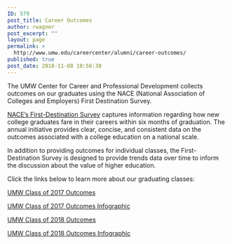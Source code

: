 ```yaml
---
ID: 579
post_title: Career Outcomes
author: rwagner
post_excerpt: ""
layout: page
permalink: >
  http://www.umw.edu/careercenter/alumni/career-outcomes/
published: true
post_date: 2018-11-08 10:56:38
---
```

The UMW Center for Career and Professional Development collects outcomes on our graduates using the NACE (National Association of Colleges and Employers) First Destination Survey.

<a href="http://www.naceweb.org/job-market/graduate-outcomes/first-destination/">NACE’s First-Destination Survey</a> captures information regarding how new college graduates fare in their careers within six months of graduation. The annual initiative provides clear, concise, and consistent data on the outcomes associated with a college education on a national scale.

In addition to providing outcomes for individual classes, the First-Destination Survey is designed to provide trends data over time to inform the discussion about the value of higher education.

Click the links below to learn more about our graduating classes:

<a href="https://www.umw.edu/careercenter/alumni/career-outcomes/umw-class-of-2017-outcomes/">UMW Class of 2017 Outcomes</a>

<a href="http://www.umw.edu/careercenter/wp-content/uploads/sites/41/2019/06/Class-of-2017-Outcomes.pdf">UMW Class of 2017 Outcomes Infographic</a>

<a href="https://www.umw.edu/careercenter/alumni/career-outcomes/umw-class-of-2018-outcomes/">UMW Class of 2018 Outcomes</a>

<a href="http://www.umw.edu/careercenter/wp-content/uploads/sites/41/2019/06/Class-of-2018-Outcomes.pdf">UMW Class of 2018 Outcomes Infographic</a>

&nbsp;
